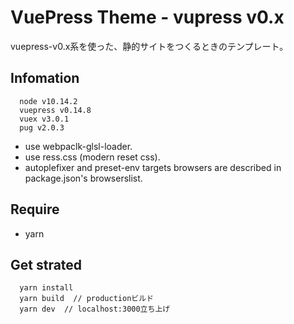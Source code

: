 # VuePress Theme - vupress v0.x
vuepress-v0.x系を使った、静的サイトをつくるときのテンプレート。

## Infomation
      node v10.14.2
      vuepress v0.14.8
      vuex v3.0.1
      pug v2.0.3

- use webpaclk-glsl-loader.
- use ress.css (modern reset css).
- autoplefixer and preset-env targets browsers are described in package.json's browserslist.

## Require
- yarn

## Get strated
      yarn install
      yarn build  // productionビルド
      yarn dev  // localhost:3000立ち上げ
